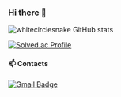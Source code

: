 ### Hi there 👋

<!--
**whitecirclesnake/whitecirclesnake** is a ✨ _special_ ✨ repository because its `README.md` (this file) appears on your GitHub profile.

Here are some ideas to get you started:

- 🔭 I’m currently working on ...
- 🌱 I’m currently learning ...
- 👯 I’m looking to collaborate on ...
- 🤔 I’m looking for help with ...
- 💬 Ask me about ...
- 📫 How to reach me: ...
- 😄 Pronouns: ...
- ⚡ Fun fact: ...
-->
![whitecirclesnake GitHub stats](https://github-readme-stats.vercel.app/api?username=whitecirclesnake&show_icons=true&theme=radical)

[![Solved.ac Profile](http://mazassumnida.wtf/api/v2/generate_badge?boj=whitecirclesnake)](https://solved.ac/whitecirclesnake/)


#### 📫 Contacts
[![Gmail Badge](https://img.shields.io/badge/Gmail-d14836?style=flat-square&logo=Gmail&logoColor=white&link=mailto:whitecirclesnake@gmail.com)](mailto:whitecirclesnake@gmail.com)
